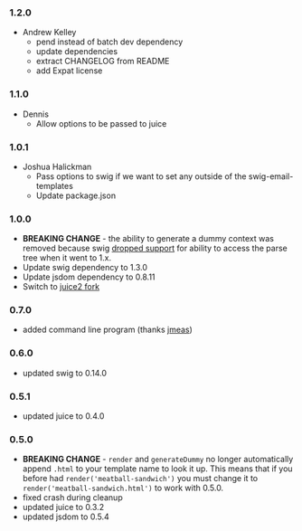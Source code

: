 ### 1.2.0

 * Andrew Kelley
   - pend instead of batch dev dependency
   - update dependencies
   - extract CHANGELOG from README
   - add Expat license

### 1.1.0

 * Dennis
   - Allow options to be passed to juice

### 1.0.1

 * Joshua Halickman
   - Pass options to swig if we want to set any outside of the swig-email-templates
   - Update package.json

### 1.0.0

 * **BREAKING CHANGE** - the ability to generate a dummy context was removed
   because swig [dropped support](https://github.com/paularmstrong/swig/issues/176)
   for ability to access the parse tree when it went to 1.x.
 * Update swig dependency to 1.3.0
 * Update jsdom dependency to 0.8.11
 * Switch to [juice2 fork](https://github.com/andrewrk/juice)

### 0.7.0

 * added command line program (thanks [jmeas](https://github.com/jmeas))

### 0.6.0

 * updated swig to 0.14.0

### 0.5.1

 * updated juice to 0.4.0

### 0.5.0

 * **BREAKING CHANGE** - `render` and `generateDummy` no longer automatically append
   `.html` to your template name to look it up. This means that if you before had
   `render('meatball-sandwich')` you must change it to
   `render('meatball-sandwich.html')` to work with 0.5.0.
 * fixed crash during cleanup
 * updated juice to 0.3.2
 * updated jsdom to 0.5.4
